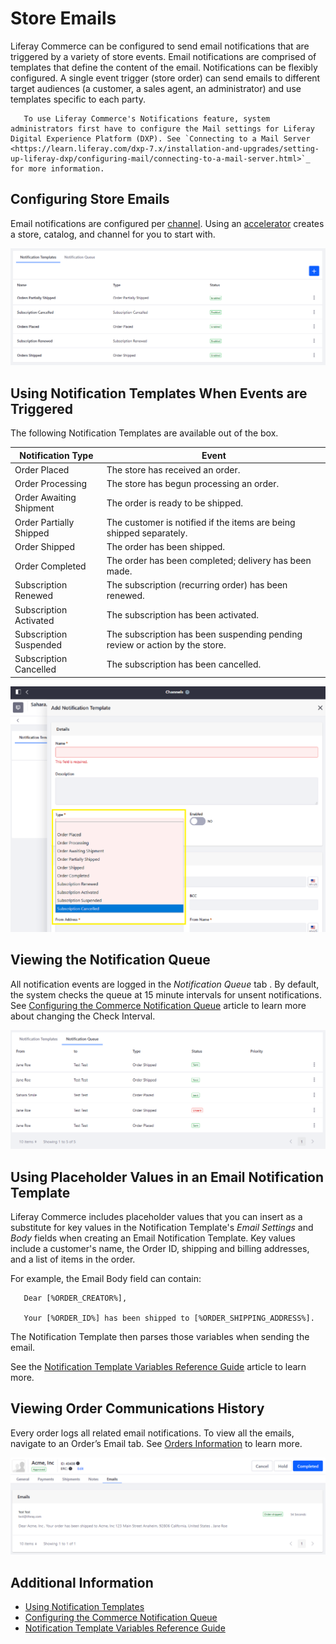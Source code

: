 # Store Emails

Liferay Commerce can be configured to send email notifications that are triggered by a variety of store events. Email notifications are comprised of templates that define the content of the email. Notifications can be flexibly configured. A single event trigger (store order) can send emails to different target audiences (a customer, a sales agent, an administrator) and use templates specific to each party.

```note::
   To use Liferay Commerce's Notifications feature, system administrators first have to configure the Mail settings for Liferay Digital Experience Platform (DXP). See `Connecting to a Mail Server <https://learn.liferay.com/dxp-7.x/installation-and-upgrades/setting-up-liferay-dxp/configuring-mail/connecting-to-a-mail-server.html>`_ for more information.
```

## Configuring Store Emails

Email notifications are configured per [channel](../managing-a-catalog/creating-and-managing-products/channels/introduction-to-channels.md).<!-- is this supposed to tell me where I should go to configure store emails? --> Using an [accelerator](../starting-a-store/accelerators.md) creates a store, catalog, and channel for you to start with.

![Available Notification Templates](./store-emails/images/02.png)

## Using Notification Templates When Events are Triggered
<!-- This header implies that it will tell people how to use notification templates, but really it is just a reference. -->
The following Notification Templates are available out of the box.

| Notification Type | Event |
| --- | ---|
| Order Placed | The store has received an order. |
| Order Processing | The store has begun processing an order. |
| Order Awaiting Shipment | The order is ready to be shipped. |
| Order Partially Shipped | The customer is notified if the items are being shipped separately. |
| Order Shipped | The order has been shipped. |
| Order Completed | The order has been completed; delivery has been made. |
| Subscription Renewed | The subscription (recurring order) has been renewed. |
| Subscription Activated | The subscription has been activated. |
| Subscription Suspended | The subscription has been suspending pending review or action by the store. |
| Subscription Cancelled | The subscription has been cancelled. |

![Available Notification Templates](./store-emails/images/01.png)

## Viewing the Notification Queue

All notification events are logged in the *Notification Queue* tab <!-- which is located where? -->. <!-- what events trigger a notification? this seems like it should be its own section, UNLESS the notification templates ALSO are the event triggers as well - in which case we need to make that fact clearer. --> By default, the system checks the queue at 15 minute intervals for unsent notifications. See [Configuring the Commerce Notification Queue](./configuring-the-commerce-notification-queue.md) article to learn more about changing the Check Interval.

![Message Queues](./store-emails/images/03.png)

## Using Placeholder Values in an Email Notification Template
<!-- What's more important to someone to know here than jumping right into the placeholder value/variables? I think it would be to be sure we present the idea that the email templates are configurable/customizable - meaning - you can write your own content for them. AND THEN - Oh by the way you can use these variables/tokens/whatever to make it easier and more personalized to customize these email notifications. In other words - the way this is written makes the placeholder variables sound like the main feature - when I think the main feature is, You can customize the email templates, and a sub-feature of that is you can use placeholder values to make that easier/faster. -->
Liferay Commerce includes placeholder values that you can insert as a substitute for key values in the Notification Template's _Email Settings_ and _Body_ fields when creating an Email Notification Template. Key values include a customer's name, the Order ID, shipping and billing addresses, and a list of items in the order.

For example, the Email Body field can contain:

```note::
   Dear [%ORDER_CREATOR%],

   Your [%ORDER_ID%] has been shipped to [%ORDER_SHIPPING_ADDRESS%].
```

The Notification Template then parses those variables when sending the email.

See the [Notification Template Variables Reference Guide](./notification-template-variables-reference-guide.md) article to learn more.

## Viewing Order Communications History

Every order logs all related email notifications.<!-- needs more detail on how to get to this tab --> To view all the emails, navigate to an Order’s Email tab. See [Orders Information](../orders-and-fulfillment/orders/order-information.md) to learn more.

![Message Logs are in the Orders information.](./store-emails/images/04.png)

## Additional Information

* [Using Notification Templates](./using-notification-templates.md)
* [Configuring the Commerce Notification Queue](./configuring-the-commerce-notification-queue.md)
* [Notification Template Variables Reference Guide](./notification-template-variables-reference-guide.md)

